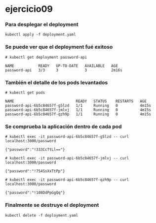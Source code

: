 # ejercicio09

### Para desplegar el deployment

`kubectl apply -f deployment.yaml`

### Se puede ver que el deployment fué exitoso

```
# kubectl get deployment password-api

NAME           READY   UP-TO-DATE   AVAILABLE   AGE
password-api   3/3     3            3           2m16s
```

### También el detalle de los pods levantados

```
# kubectl get pods

NAME                            READY   STATUS    RESTARTS   AGE
password-api-6b5c84657f-g5lzd   1/1     Running   0          4m15s
password-api-6b5c84657f-jmlvj   1/1     Running   0          4m15s
password-api-6b5c84657f-qzh9p   1/1     Running   0          4m15s
```

### Se comprueba la aplicación dentro de cada pod

```
# kubectl exec -it password-api-6b5c84657f-g5lzd -- curl localhost:3000/password

{"password":"!333CcTtLl=="}

# kubectl exec -it password-api-6b5c84657f-jmlvj -- curl localhost:3000/password

{"password":"!754SsXxTtPp"}

# kubectl exec -it password-api-6b5c84657f-qzh9p -- curl localhost:3000/password

{"password":"!108DdPpGgQq"}
```

### Finalmente se destruye el deployment

`kubectl delete -f deployment.yaml`


